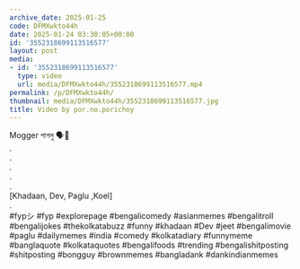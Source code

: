 ```yaml
---
archive_date: 2025-01-25
code: DFMXwkto44h
date: 2025-01-24 03:30:05+00:00
id: '3552318699113516577'
layout: post
media:
- id: '3552318699113516577'
  type: video
  url: media/DFMXwkto44h/3552318699113516577.mp4
permalink: /p/DFMXwkto44h/
thumbnail: media/DFMXwkto44h/3552318699113516577.jpg
title: Video by por.no.porichoy
---
```


Mogger পাগলু 🗣️💯  
.  
.  
.  
.  
.  
[Khadaan, Dev, Paglu ,Koel]  
.  
#fypシ #fyp #explorepage #bengalicomedy #asianmemes #bengalitroll #bengalijokes #thekolkatabuzz #funny #khadaan #Dev #jeet #bengalimovie #paglu #dailymemes #india #comedy #kolkatadiary #funnymeme #banglaquote #kolkataquotes #bengalifoods #trending #bengalishitposting #shitposting #bongguy #brownmemes #bangladank #dankindianmemes